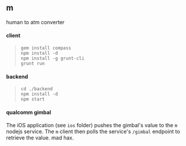 ## m

human to atm converter

#### client

> `gem install compass`      <br>
  `npm install -d`           <br>
  `npm install -g grunt-cli` <br>
  `grunt run`

#### backend

> `cd ./backend`    <br>
  `npm install -d`  <br>
  `npm start`


#### qualcomm gimbal

The iOS application (see `ios` folder) pushes the gimbal's value to the `m` nodejs service.
The `m` client then polls the service's `/gimbal` endpoint to retrieve the value. mad hax.
